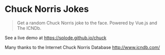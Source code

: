 # Chuck Norris Jokes

> Get a random Chuck Norris joke to the face. Powered by Vue.js and The ICNDb.

See a live demo at https://splode.github.io/chuck

Many thanks to the Internet Chuck Norris Database http://www.icndb.com/
